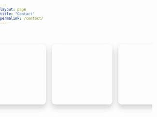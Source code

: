 ```yaml
---
layout: page
title: "Contact"
permalink: /contact/
---
```


<style>
  /* General Reset */
  body, html {
    margin: 0;
    padding: 0;
    height: 100%;
    overflow-x: hidden; /* Prevent horizontal scroll */
  }

  footer {
    bottom: 0;
    left: 0;
    width: 100%;
    text-align: center;
    padding: 10px 0;
    z-index: 10;
    margin-top: auto;
  }

  /* Container for the cards */
  .contact-page-container {
    display: flex;
    justify-content: center;
    align-items: center;
    gap: 20px;
    padding: 50px 20px;
    flex-wrap: nowrap;
    overflow-x: auto;
    width: 100%;
  }

  /* Card Container */
  .contact-card {
    perspective: 1000px;
    width: 200px;
    height: 200px;
    flex-shrink: 0;
  }

  /* Inner Wrapper for 3D Flip */
  .card-inner {
    position: relative;
    width: 100%;
    height: 100%;
    text-align: center;
    transition: transform 0.6s;
    transform-style: preserve-3d;
    box-shadow: 0 10px 20px rgba(0, 0, 0, 0.2);
    border-radius: 12px;
  }

  /* Flip on Hover */
  .contact-card:hover .card-inner {
    transform: rotateY(180deg);
  }

  /* Front and Back of the Card */
  .card-front, .card-back {
    position: absolute;
    width: 100%;
    height: 100%;
    backface-visibility: hidden;
    border-radius: 12px;
    overflow: hidden;
    color: #fff;
    display: flex;
    justify-content: center;
    align-items: center;
    font-size: 1.2em;
  }

  .card-front {
    background-size: cover;
    background-position: center;
  }

  .card-back {
    background: var(--color-bg-secondary);
    transform: rotateY(180deg);
    display: flex;
    flex-direction: column;
    justify-content: center;
    align-items: center;
    padding: 10px;
    box-sizing: border-box;
  }

  /* Styling for Text and Links */
  .card-back a {
    color: var(--color-accent);
    text-decoration: none;
    font-size: 1.2em;
    transition: color 0.3s;
  }

  .card-back a:hover {
    color: #0073e6;
  }

  /* Responsive Styles */
  @media (max-width: 768px) {
    .contact-page-container {
      flex-direction: row;
      justify-content: center;
      align-items: center;
      gap: 15px;
      overflow-x: auto;
    }

    .contact-card {
      width: 150px;  /* Smaller cards on medium screens */
      height: 150px;
    }

    .card-front {
      background-size: contain;
    }

    .card-back a {
      font-size: 1em;
    }
  }

  @media (max-width: 480px) {
    .contact-page-container {
      flex-direction: column;
      align-items: center;
      justify-content: center;
      gap: 20px;
    }

    .contact-card {
      width: 120px;  /* Smaller cards on small screens */
      height: 120px;
    }

    .card-front {
      background-size: contain;
    }

    .card-back a {
      font-size: 0.9em;
    }
  }
</style>

<div class="contact-page-container">
  <!-- GitHub Card -->
  <div class="contact-card">
    <div class="card-inner">
      <!-- Front Side with Background Image -->
      <div class="card-front" style="background-image: url('https://extravenger.github.io/assets/img/contact/github-bg.jpg');">
      </div>
      <!-- Back Side with Details -->
      <div class="card-back">
        <a href="https://github.com/Extravenger" target="_blank">GitHub</a>
      </div>
    </div>
  </div>

  <!-- LinkedIn Card -->
  <div class="contact-card">
    <div class="card-inner">
      <!-- Front Side with Background Image -->
      <div class="card-front" style="background-image: url('https://extravenger.github.io/assets/img/contact/linkedin-bg.jpg');">
      </div>
      <!-- Back Side with Details -->
      <div class="card-back">
        <a href="https://www.linkedin.com/in/amitmorr/" target="_blank">LinkedIn</a>
      </div>
    </div>
  </div>

  <!-- Discord Card -->
  <div class="contact-card">
    <div class="card-inner">
      <!-- Front Side with Background Image -->
      <div class="card-front" style="background-image: url('https://extravenger.github.io/assets/img/contact/discord-bg.jpg');">
      </div>
      <!-- Back Side with Details -->
      <div class="card-back">
        <p>Extravenger#8538</p>
      </div>
    </div>
  </div>
</div>
